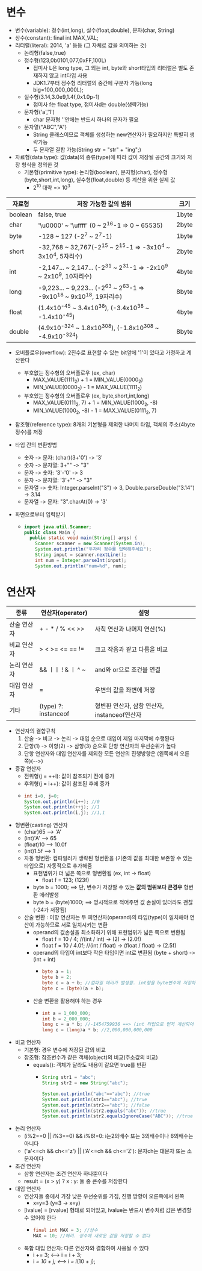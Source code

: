 
# 변수

- 변수(variable): 정수(int,long), 실수(float,double), 문자(char, String)
- 상수(constant): final int MAX_VAL;
- 리터럴(literal): 2014, 'a' 등등 (그 자체로 값을 의미하는 것)
  - 논리형(false,true)
  - 정수형(123,0b0101,077,0xFF,100L)
    - 접미사 L은 long type, 그 외는 int, byte와 short타입의 리터럴은 별도 존재하지 않고 int타입 사용
    - JDK1.7부터 정수형 리터럴의 중간에 구분자 가능(long big=100_000_000L);
  - 실수형(3.14,3.0e9,1.4f,0x1.0p-1)
    - 접미사 f는 float type, 접미사d는 double(생략가능)
  - 문자형('a','1')
    - char 문자형 ''안에는 반드시 하나의 문자가 필요
  - 문자열("ABC","A")
    - String 클래스이므로 객체를 생성하는 new연산자가 필요하지만 특별히 생략가능
    - 두 문자열 결합 가능(String str = "str" + "ing";)
- 자료형(data type): 값(data)의 종류(type)에 따라 값이 저장될 공간의 크기와 저장 형식을 정의한 것
  - 기본형(primitive type): 논리형(boolean), 문자형(char), 정수형(byte,short,int,long), 실수형(float,double) 등 계산을 위한 실제 값
    - 2<sup>10</sup> 대략 => 10<sup>3</sup>

| 자료형     | 저장 가능한 값의 범위                                                                                                        | 크기     | 
|---------------------------------------------------------------------------------------------------------------------|--------|-------| 
| boolean | false, true                                                                                                         |  1byte |
| char    | '\u0000' ~ '\uffff' (0 ~ 2<sup>16</sup>-1 => 0 ~ 65535)                                                             | 2byte  |
| byte       | -128 ~ 127 (-2<sup>7</sup> ~ 2<sup>7</sup>-1)                                                                       | 1byte  |
|short | -32,768 ~ 32,767(-2<sup>15</sup> ~ 2<sup>15</sup>-1 => -3x10<sup>4</sup> ~ 3x10<sup>4</sup>, 5자리수)                  | 2byte  |
|int| -2,147... ~ 2,147... (-2<sup>31</sup> ~ 2<sup>31</sup>-1 => -2x10<sup>9</sup> ~ 2x10<sup>9</sup>, 10자리수)            | 4byte  |
|long| -9,223... ~ 9,223... (-2<sup>63</sup> ~ 2<sup>63</sup>-1 => -9x10<sup>18</sup> ~ 9x10<sup>18</sup>, 19자리수)          | 8byte  |
|float| (1.4x10<sup>-45</sup> ~ 3.4x10<sup>38</sup>), (-3.4x10<sup>38</sup> ~ -1.4x10<sup>-45</sup>)       | 4byte  |
|double| (4.9x10<sup>-324</sup> ~ 1.8x10<sup>308</sup>), (-1.8x10<sup>308</sup> ~ -4.9x10<sup>-324</sup>) | 8byte  |

- 오버플로우(overflow): 2진수로 표현할 수 있는 bit앞에 '1'이 있다고 가정하고 계산한다
  - 부호없는 정수형의 오버플로우 (ex, char)
    - MAX_VALUE(1111<sub>2</sub>) + 1 = MIN_VALUE(0000<sub>2</sub>)
    - MIN_VALUE(0000<sub>2</sub>) - 1 = MAX_VALUE(1111<sub>2</sub>)
  - 부호있는 정수형의 오버플로우 (ex, byte,short,int,long)
    - MAX_VALUE(0111<sub>2</sub>, 7) + 1 = MIN_VALUE(1000<sub>2</sub>, -8)
    - MIN_VALUE(1000<sub>2</sub>, -8) - 1 = MAX_VALUE(0111<sub>2</sub>, 7)
- 참조형(reference type): 8개의 기본형을 제외한 나머지 타입, 객체의 주소(4byte 정수)를 저장
- 타입 간의 변환방법
  - 숫자 -> 문자: (char)(3+'0') -> '3'
  - 숫자 -> 문자열: 3+"" -> "3"
  - 문자 -> 숫자: '3'-'0' -> 3
  - 문자 -> 문자열: '3'+"" -> "3"
  - 문자열 -> 숫자: Integer.parseInt("3") -> 3, Double.parseDouble("3.14") -> 3.14
  - 문자열 -> 문자: "3".charAt(0) -> '3'

- 화면으로부터 입력받기
  - ```java
    import java.util.Scanner;
    public class Main {
      public static void main(String[] args) {
        Scanner scanner = new Scanner(System.in);
        System.out.println("두자리 정수를 입력해주세요");
        String input = scanner.nextLine();
        int num = Integer.parseInt(input);
        System.out.println("num=%d", num);
    ```
    
# 연산자

| 종류     | 연산자(operator)        | 설명              |
|--------|----------------------|-----------------|
| 산술 연산자 | + - * / % << >>      | 사칙 연산과 나머지 연산(%) |
| 비교 연산자 | > < >= <= == !=      | 크고 작음과 같고 다름을 비교 |
| 논리 연산자 | && ㅣㅣ ! & ㅣ ^ ~      | and와 or으로 조건을 연결 |
| 대입 연산자 | =                    | 우변의 값을 좌변에 저장 |
| 기타     | (type) ?: instanceof | 형변환 연산자, 삼항 연산자, instanceof연산자 |

- 연산자의 결합규칙
  1. 산술 -> 비교 -> 논리 -> 대입 순으로 대입이 제일 마지막에 수행된다
  2. 단항(1) -> 이항(2) -> 삼항(3) 순으로 단항 연산자의 우선순위가 높다
  3. 단항 연산자와 대입 연산자를 제외한 모든 연산의 진행방향은 (왼쪽에서 오른쪽)(-->)
- 증감 연산자
  - 전위형(j = ++i): 값이 참조되기 전에 증가
  - 후위형(j = i++): 값이 참조된 후에 증가
  - ```java
    int i=0, j=0;
    System.out.println(i++); //0
    System.out.println(++j); //1
    System.out.println(i,j); //1,1
    ```
- 형변환(casting) 연산자
  - (char)65 --> 'A'
  - (int)'A' --> 65
  - (float)10 --> 10.0f
  - (int)1.5f --> 1
  - 자동 형변환: 컴파일러가 생략된 형변환을 (기존의 값을 최대한 보존할 수 있는 타입으로) 자동적으로 추가해줌
    - 표현범위가 더 넓은 쪽으로 형변환됨 (ex, int -> float)
      - float f = 123; (123f)
    - byte b = 1000; ==> 단, 변수가 저장할 수 있는 **값의 범위보다 큰경우** 형변환 에러발생
    - byte b = (byte)1000; ==> 명시적으로 적어주면 값 손실이 있더라도 괜찮 (-24가 저장됨)
  - 산술 변환 : 이항 연산자는 두 피연산자(operand)의 타입(type)이 일치해야 연산이 가능하므로 서로 일치시키는 변환
    - operand의 값손실을 최소화하기 위해 표현범위가 넓은 쪽으로 변환됨
      - float f = 10 / 4; //(int / int) -> (2) -> (2.0f)
      - float f = 10 / 4.0f; //(int / float) -> (float / float) -> (2.5f)
    - operand의 타입이 int보다 작은 타입이면 int로 변환됨 (byte + short) -> (int + int)
      - ```java
        byte a = 1;
        byte b = 2;
        byte c = a + b; //컴파일 에러가 발생함. int형을 byte변수에 저장하려면 명시적으로 형변환 해야함
        byte c = (byte)(a + b);
        ```
    - 산술 변환을 활용해야 하는 경우
      - ```java
        int a = 1_000_000;
        int b = 2_000_000;
        long c = a * b; //-1454759936 ==> (int 타입으로 먼저 계산되어 오버플로우 발생)
        long c = (long)a * b; //2,000,000,000,000
        ```
- 비교 연산자
  - 기본형: 경우 변수에 저장된 값의 비교
  - 참조형: 참조변수가 같은 객체(object)의 비교(주소값의 비교)
    - equals(): 객체가 달라도 내용이 같으면 true를 반환
      - ```java
        String str1 = "abc";
        String str2 = new String("abc");
        
        System.out.println("abc"=="abc"); //true
        System.out.println(str1=="abc"); //true
        System.out.println(str2=="abc"); //false
        System.out.println(str2.equals("abc")); //true
        System.out.println(str2.equalsIgnoreCase("ABC")); //true
        ```
- 논리 연산자
  - (i%2==0 || i%3==0) && i%6!=0: i는2의배수 또는 3의배수이나 6의배수는 아니다
  - ('a'<=ch && ch<='z') || ('A'<=ch && ch<='Z'): 문자ch는 대문자 또는 소문자이다
- 조건 연산자
  - 삼항 연산자는 조건 연산자 하나뿐이다
  - result = (x > y) ? x : y: 둘 중 큰수를 저장한다
- 대입 연산자
  - 연산자들 중에서 가장 낮은 우선순위를 가짐, 진행 방향이 오른쪽에서 왼쪽
    - x=y=3 (y=3 -> x=y)
  - [lvalue] = [rvalue] 형태로 되어있고, lvalue는 반드시 변수처럼 값은 변경할 수 있어야 한다
    - ```java
      final int MAX = 3; //상수
      MAX = 10; //에러. 상수에 새로운 값을 저장할 수 없다
      ```
  - 복합 대입 연산자: 다른 연산자와 결합하여 사용될 수 있다
    - i += 3; <--> i = i + 3;
    - i *= 10 + j; <--> i = i*(10 + j);

